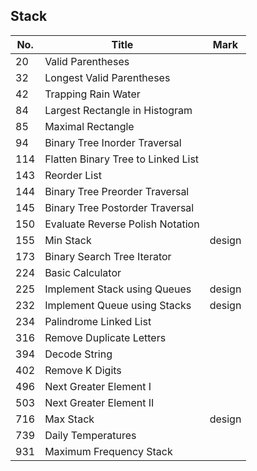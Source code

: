 ## Stack
| No.  | Title                                                       | Mark |
|------|-------------------------------------------------------------|------|
| 20 | Valid Parentheses | |
| 32  | Longest Valid Parentheses          |        |
| 42  | Trapping Rain Water                |        |
| 84  | Largest Rectangle in Histogram     |        |
| 85  | Maximal Rectangle                  |        |
| 94  | Binary Tree Inorder Traversal      |        |
| 114 | Flatten Binary Tree to Linked List |        |
| 143 | Reorder List                       |        |
| 144 | Binary Tree Preorder Traversal     |        |
| 145 | Binary Tree Postorder Traversal    |        |
| 150 | Evaluate Reverse Polish Notation   |        |
| 155 | Min Stack                          | design |
| 173 | Binary Search Tree Iterator        |        |
| 224 | Basic Calculator                   |        |
| 225 | Implement Stack using Queues       | design |
| 232 | Implement Queue using Stacks       | design |
| 234 | Palindrome Linked List             |        |
| 316 | Remove Duplicate Letters           |        |
| 394 | Decode String                      |        |
| 402 | Remove K Digits                    |        |
| 496 | Next Greater Element I             |        |
| 503 | Next Greater Element II            |        |
| 716 | Max Stack                          | design |
| 739 | Daily Temperatures                 |        |
| 931 | Maximum Frequency Stack            |        |

